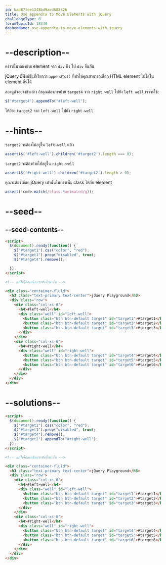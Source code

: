 ```yaml
---
id: bad87fee1348bd9aed608826
title: Use appendTo to Move Elements with jQuery
challengeType: 6
forumTopicId: 18340
dashedName: use-appendto-to-move-elements-with-jquery
---
```


# --description--

คราวนี้มาลองย้าย element จาก `div` นึง ไป `div` อื่นกัน

jQuery มีฟังก์ชันที่เรียกว่า `appendTo()` ที่ทำให้คุณสามารถเลือก HTML element ไปใส่ใน element อื่นได้

ลองดูตัวอย่างข้างล่าง ถ้าคุณต้องการย้าย `target4` จาก `right well` ไปยัง `left well` เราจะใช้:

```js
$("#target4").appendTo("#left-well");
```

ให้ย้าย `target2` จาก `left-well` ไปยัง `right-well`

# --hints--

`target2` จะต้องไม่อยู่ใน `left-well` แล้ว

```js
assert($('#left-well').children('#target2').length === 0);
```

`target2` จะต้องย้ายไปอยู่ใน `right-well`

```js
assert($('#right-well').children('#target2').length > 0);
```

คุณจะต้องใช้แค่ jQuery เท่านั้นในการเพิ่ม class ให้กับ element

```js
assert(!code.match(/class.*animated/g));
```

# --seed--

## --seed-contents--

```html
<script>
  $(document).ready(function() {
    $("#target1").css("color", "red");
    $("#target1").prop("disabled", true);
    $("#target4").remove();

  });
</script>

<!-- แก้ไขโค้ดเหนือบรรทัดนี้เท่านั้น -->

<div class="container-fluid">
  <h3 class="text-primary text-center">jQuery Playground</h3>
  <div class="row">
    <div class="col-xs-6">
      <h4>#left-well</h4>
      <div class="well" id="left-well">
        <button class="btn btn-default target" id="target1">#target1</button>
        <button class="btn btn-default target" id="target2">#target2</button>
        <button class="btn btn-default target" id="target3">#target3</button>
      </div>
    </div>
    <div class="col-xs-6">
      <h4>#right-well</h4>
      <div class="well" id="right-well">
        <button class="btn btn-default target" id="target4">#target4</button>
        <button class="btn btn-default target" id="target5">#target5</button>
        <button class="btn btn-default target" id="target6">#target6</button>
      </div>
    </div>
  </div>
</div>
```

# --solutions--

```html
<script>
  $(document).ready(function() {
    $("#target1").css("color", "red");
    $("#target1").prop("disabled", true);
    $("#target4").remove();
    $("#target2").appendTo("#right-well");
  });
</script>

<!-- แก้ไขโค้ดเหนือบรรทัดนี้เท่านั้น -->

<div class="container-fluid">
  <h3 class="text-primary text-center">jQuery Playground</h3>
  <div class="row">
    <div class="col-xs-6">
      <h4>#left-well</h4>
      <div class="well" id="left-well">
        <button class="btn btn-default target" id="target1">#target1</button>
        <button class="btn btn-default target" id="target2">#target2</button>
        <button class="btn btn-default target" id="target3">#target3</button>
      </div>
    </div>
    <div class="col-xs-6">
      <h4>#right-well</h4>
      <div class="well" id="right-well">
        <button class="btn btn-default target" id="target4">#target4</button>
        <button class="btn btn-default target" id="target5">#target5</button>
        <button class="btn btn-default target" id="target6">#target6</button>
      </div>
    </div>
  </div>
</div>
```
